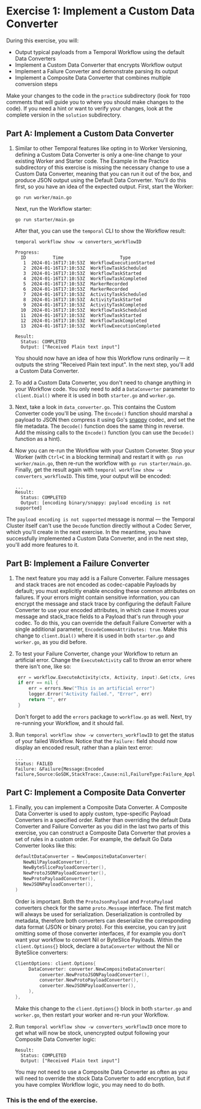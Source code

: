# Exercise 1: Implement a Custom Data Converter

During this exercise, you will: 

* Output typical payloads from a Temporal Workflow using the default Data Converters
* Implement a Custom Data Converter that encrypts Workflow output
* Implement a Failure Converter and demonstrate parsing its output
* Implement a Composite Data Converter that combines multiple conversion steps

Make your changes to the code in the `practice` subdirectory (look for 
`TODO` comments that will guide you to where you should make changes to 
the code). If you need a hint or want to verify your changes, look at 
the complete version in the `solution` subdirectory.


## Part A: Implement a Custom Data Converter

1. Similar to other Temporal features like opting in to Worker Versioning,
   defining a Custom Data Converter is only a one-line change to your existing
   Worker and Starter code. The Example in the Practice subdirectory of this
   exercise is missing the necessary change to use a Custom Data Converter,
   meaning that you can run it out of the box, and produce JSON output using the
   Default Data Converter. You'll do this first, so you have an idea of the
   expected output. First, start the Worker:

   ```shell
   go run worker/main.go
   ```

   Next, run the Workflow starter:

   ```shell
   go run starter/main.go
   ```

   After that, you can use the `temporal` CLI to show the Workflow result:

   ```shell
   temporal workflow show -w converters_workflowID
   ```

   ```
   Progress:
     ID          Time                     Type
      1  2024-01-16T17:10:53Z  WorkflowExecutionStarted
      2  2024-01-16T17:10:53Z  WorkflowTaskScheduled
      3  2024-01-16T17:10:53Z  WorkflowTaskStarted
      4  2024-01-16T17:10:53Z  WorkflowTaskCompleted
      5  2024-01-16T17:10:53Z  MarkerRecorded
      6  2024-01-16T17:10:53Z  MarkerRecorded
      7  2024-01-16T17:10:53Z  ActivityTaskScheduled
      8  2024-01-16T17:10:53Z  ActivityTaskStarted
      9  2024-01-16T17:10:53Z  ActivityTaskCompleted
     10  2024-01-16T17:10:53Z  WorkflowTaskScheduled
     11  2024-01-16T17:10:53Z  WorkflowTaskStarted
     12  2024-01-16T17:10:53Z  WorkflowTaskCompleted
     13  2024-01-16T17:10:53Z  WorkflowExecutionCompleted

   Result:
     Status: COMPLETED
     Output: ["Received Plain text input"]
   ```

   You should now have an idea of how this Workflow runs ordinarily — it outputs
   the string "Received Plain text input". In the next step, you'll add a Custom
   Data Converter.
2. To add a Custom Data Converter, you don't need to change anything in your
   Workflow code. You only need to add a `DataConverter` parameter to
   `client.Dial()` where it is used in both `starter.go` and `worker.go`.
3. Next, take a look in `data_converter.go`. This contains the Custom Converter
   code you'll be using. The `Encode()` function should marshal a payload to
   JSON then compress it using Go's [snappy](https://github.com/google/snappy)
   codec, and set the file metadata. The `Decode()` function does the same thing
   in reverse. Add the missing calls to the `Encode()` function (you can use the
   `Decode()` function as a hint).
4. Now you can re-run the Workflow with your Custom Conveter. Stop your Worker
   (with `Ctrl+C` in a blocking terminal) and restart it with `go run
   worker/main.go`, then re-run the workflow with `go run starter/main.go`.
   Finally, get the result again with `temporal workflow show -w
   converters_workflowID`. This time, your output will be encoded:

   ```
   ...
   Result:
     Status: COMPLETED
     Output: [encoding binary/snappy: payload encoding is not supported]
   ```

  The `payload encoding is not supported` message is normal — the Temporal
  Cluster itself can't use the `Decode` function directly without a Codec
  Server, which you'll create in the next exercise. In the meantime, you have
  successfully implemented a Custom Data Converter, and in the next step, you'll
  add more features to it. 


## Part B: Implement a Failure Converter

1. The next feature you may add is a Failure Converter. Failure messages and
   stack traces are not encoded as codec-capable Payloads by default; you must
   explicitly enable encoding these common attributes on failures. If your
   errors might contain sensitive information, you can encrypt the message and
   stack trace by configuring the default Failure Converter to use your encoded
   attributes, in which case it moves your message and stack_trace fields to a
   Payload that's run through your codec. To do this, you can override the
   default Failure Converter with a single additional parameter,
   `EncodeCommonAttributes: true`. Make this change to `client.Dial()` where it
   is used in both `starter.go` and `worker.go`, as you did before.
2. To test your Failure Converter, change your Workflow to return an artificial
   error. Change the `ExecuteActivity` call to throw an error where there isn't
   one, like so:

   ```go
	err = workflow.ExecuteActivity(ctx, Activity, input).Get(ctx, &result)
	if err == nil {
		err = errors.New("This is an artificial error")
		logger.Error("Activity failed.", "Error", err)
		return "", err
	}
   ```

   Don't forget to add the `errors` package to `workflow.go` as well. Next, try
   re-running your Workflow, and it should fail.
3. Run `temporal workflow show -w converters_workflowID` to get the status of your
   failed Workflow. Notice that the `Failure:` field should now display an encoded
   result, rather than a plain text error:

   ```
   ...
   Status: FAILED
   Failure: &Failure{Message:Encoded failure,Source:GoSDK,StackTrace:,Cause:nil,FailureType:Failure_ApplicationFailureInfo,}
   ```


## Part C: Implement a Composite Data Converter

1. Finally, you can implement a Composite Data Converter. A Composite Data
   Converter is used to apply custom, type-specific Payload Converters in a
   specified order. Rather than overriding the default Data Converter and
   Failure Converter as you did in the last two parts of this exercise, you can
   construct a Composite Data Converter that provies a set of rules in a custom
   order. For example, the default Go Data Converter looks like this:

   ```go
   defaultDataConverter = NewCompositeDataConverter(
      NewNilPayloadConverter(),
      NewByteSlicePayloadConverter(),
      NewProtoJSONPayloadConverter(),
      NewProtoPayloadConverter(),
      NewJSONPayloadConverter(),
   )
   ```

   Order is important. Both the `ProtoJsonPayload` and `ProtoPayload` converters
   check for the same `proto.Message` interface. The first match will always be
   used for serialization. Deserialization is controlled by metadata, therefore
   both converters can deserialize the corresponding data format (JSON or binary
   proto). For this exercise, you can try just omitting some of those converter
   interfaces, if for example you don't want your workflow to convert Nil or
   ByteSlice Payloads. Within the `client.Options{}` block, declare a
   `DataConverter` without the Nil or ByteSlice converters:

   ```go
   ClientOptions: client.Options{
		DataConverter: converter.NewCompositeDataConverter(
			converter.NewProtoJSONPayloadConverter(),
			converter.NewProtoPayloadConverter(),
			converter.NewJSONPayloadConverter(),
		),
   },
   ```

   Make this change to the `client.Options{}` block in both `starter.go` and
   `worker.go`, then restart your worker and re-run your Workflow.
2. Run `temporal workflow show -w converters_workflowID` once more to get what will
   now be stock, unencrypted output following your Composite Data Converter logic:

   ```
   Result:
     Status: COMPLETED
     Output: ["Received Plain text input"]
   ```

   You may not need to use a Composite Data Converter as often as you will need
   to override the stock Data Converter to add encryption, but if you have
   complex Workflow logic, you may need to do both.


### This is the end of the exercise.

